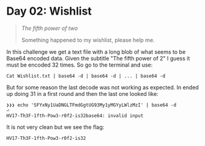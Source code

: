 Day 02: Wishlist
================
> *The fifth power of two*
> 
> Something happened to my wishlist, please help me.

In this challenge we get a text file with a long blob of what seems to be Base64 encoded data. Given the subtitle "The fifth power of 2" I guess it must be encoded 32 times. So go to the terminal and use:

```
Cat Wishlist.txt | base64 -d | base64 -d | ... | base64 -d
```

But for some reason the last decode was not working as expected. In ended up doing 31 in a first round and then the last one looked like:
```
❯❯❯ echo 'SFYxNy1UaDNGLTFmdGgtUG93My1yMGYyLWlzMzI' | base64 -d                                ⏎
HV17-Th3F-1fth-Pow3-r0f2-is32base64: invalid input
```

It is not very clean but we see the flag:
```
HV17-Th3F-1fth-Pow3-r0f2-is32
```
